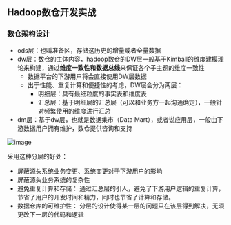 ## Hadoop数仓开发实战

### 数仓架构设计
- ods层：也叫准备区，存储这历史的增量或者全量数据
- dw层：数仓的主体内容，hadoop数仓的DW层一般基于Kimball的维度建模理论来构建，通过**维度一致性和数据总线**来保证各个子主题的维度一致性
    - 数据平台的下游用户将会直接使用DW层数据
    - 出于性能、重复计算和便捷性的考虑，DW层会分为两层：
        - 明细层：具有最细粒度的事实表和维度表
        - 汇总层：基于明细层的汇总层（可以和业务方一起沟通确定），一般针对频繁使用的维度进行汇总
- dm层：基于dw层，也就是数据集市（Data Mart），或者说应用层，一般由下游数据用户拥有维护，数仓提供咨询和支持

![image](https://github.com/fancyChuan/bigdata-learn/blob/master/hive/img/数仓建模/hadoop数仓逻辑架构.png?raw=true)

采用这种分层的好处：
-  屏蔽源头系统业务变更、系统变更对于下游用户的影晌
- 屏蔽源头业务系统的复杂性
- 避免重复计算和存储： 通过汇总层的引人，避免了下游用户逻辑的重复计算， 节省了用户的开发时间和精力，同时也节省了计算和存储。
- 数据仓库的可维护性： 分层的设计使得某一层的问题只在该层得到解决，无须更改下一层的代码和逻辑

